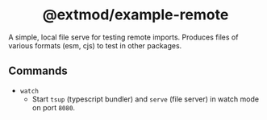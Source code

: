 <div align="center">
  <h1>@extmod/example-remote</h1>
</div>

A simple, local file serve for testing remote imports. Produces files of various formats (esm, cjs) to
test in other packages.

## Commands

* `watch`
  * Start `tsup` (typescript bundler) and `serve` (file server) in watch mode on port `8080`.